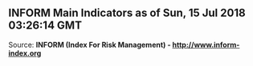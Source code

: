 ## INFORM Main Indicators as of Sun, 15 Jul 2018 03:26:14 GMT

Source: **INFORM (Index For Risk Management) - http://www.inform-index.org**